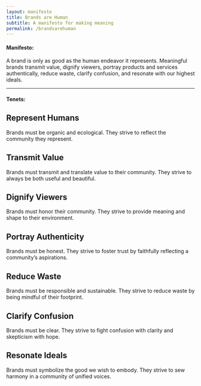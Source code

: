 ```yaml
---
layout: manifesto
title: Brands are Human
subtitle: A manifesto for making meaning
permalink: /brandsarehuman
---
```


#### Manifesto:

<span class="manifesto">A brand is only as good as the human endeavor it represents. Meaningful brands transmit value, dignify viewers, portray products and services authentically, reduce waste, clarify confusion, and resonate with our highest ideals.</span>

---

#### Tenets:


## Represent Humans
Brands must be organic and ecological. They strive to reflect the community they represent.

## Transmit Value
Brands must transmit and translate value to their community. They strive to always be both useful and beautiful.

## Dignify Viewers
Brands must honor their community. They strive to provide meaning and shape to their environment.

## Portray Authenticity
Brands must be honest. They strive to foster trust by faithfully reflecting a community’s aspirations.

## Reduce Waste
Brands must be responsible and sustainable. They strive to reduce waste by being mindful of their footprint.
 
## Clarify Confusion
Brands must be clear. They strive to fight confusion with clarity and skepticism with hope.

## Resonate Ideals
Brands must symbolize the good we wish to embody. They strive to sew harmony in a community of unified voices.
